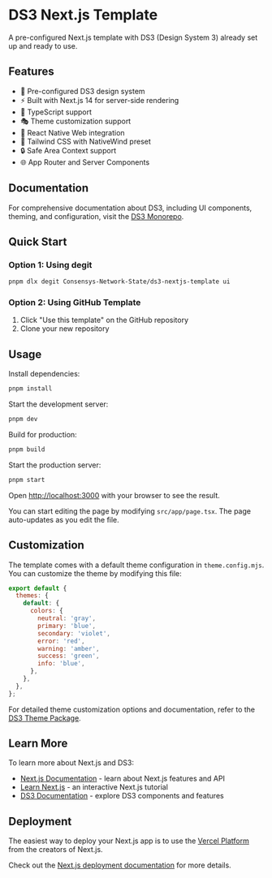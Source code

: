 # DS3 Next.js Template

A pre-configured Next.js template with DS3 (Design System 3) already set up and ready to use.

## Features

- 🎨 Pre-configured DS3 design system
- ⚡️ Built with Next.js 14 for server-side rendering
- 🎯 TypeScript support
- 🎭 Theme customization support
- 📱 React Native Web integration
- 🎯 Tailwind CSS with NativeWind preset
- 🔒 Safe Area Context support
- 🌐 App Router and Server Components

## Documentation

For comprehensive documentation about DS3, including UI components, theming, and configuration, visit the [DS3 Monorepo](https://github.com/Consensys-Network-State/ds3).

## Quick Start

### Option 1: Using degit

```bash
pnpm dlx degit Consensys-Network-State/ds3-nextjs-template ui
```

### Option 2: Using GitHub Template

1. Click "Use this template" on the GitHub repository
2. Clone your new repository

## Usage

Install dependencies:
```bash
pnpm install
```

Start the development server:
```bash
pnpm dev
```

Build for production:
```bash
pnpm build
```

Start the production server:
```bash
pnpm start
```

Open [http://localhost:3000](http://localhost:3000) with your browser to see the result.

You can start editing the page by modifying `src/app/page.tsx`. The page auto-updates as you edit the file.

## Customization

The template comes with a default theme configuration in `theme.config.mjs`. You can customize the theme by modifying this file:

```js
export default {
  themes: {
    default: {
      colors: {
        neutral: 'gray',
        primary: 'blue',
        secondary: 'violet',
        error: 'red',
        warning: 'amber',
        success: 'green',
        info: 'blue',
      },
    },
  },
};
```

For detailed theme customization options and documentation, refer to the [DS3 Theme Package](https://github.com/Consensys-Network-State/ds3/tree/main/packages/theme).

## Learn More

To learn more about Next.js and DS3:

- [Next.js Documentation](https://nextjs.org/docs) - learn about Next.js features and API
- [Learn Next.js](https://nextjs.org/learn) - an interactive Next.js tutorial
- [DS3 Documentation](https://github.com/Consensys-Network-State/ds3) - explore DS3 components and features

## Deployment

The easiest way to deploy your Next.js app is to use the [Vercel Platform](https://vercel.com/new) from the creators of Next.js.

Check out the [Next.js deployment documentation](https://nextjs.org/docs/app/building-your-application/deploying) for more details.

